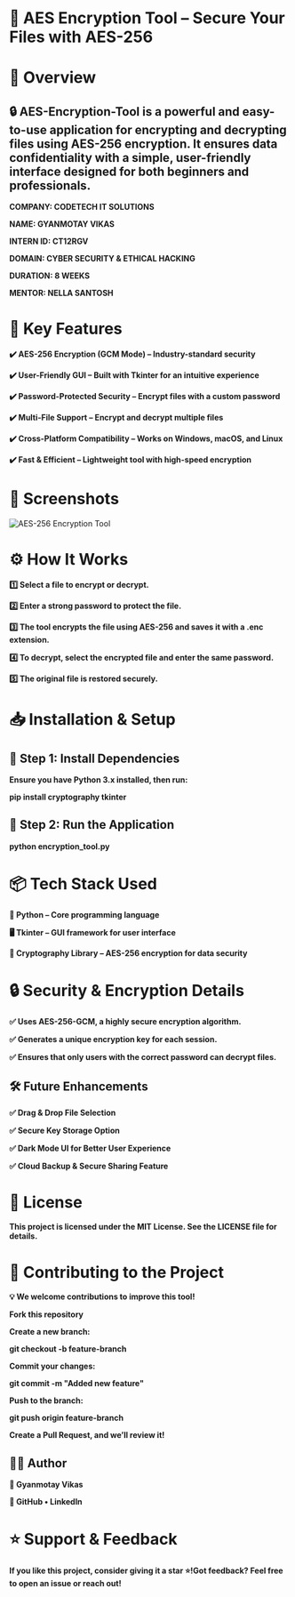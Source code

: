 # **🔐 AES Encryption Tool – Secure Your Files with AES-256**

# **📌 Overview**
## **🔒 AES-Encryption-Tool is a powerful and easy-to-use application for encrypting and decrypting files using AES-256 encryption. It ensures data confidentiality with a simple, user-friendly interface designed for both beginners and professionals.**


**COMPANY: CODETECH IT SOLUTIONS**

**NAME: GYANMOTAY VIKAS**

**INTERN ID: CT12RGV**

**DOMAIN: CYBER SECURITY & ETHICAL HACKING**

**DURATION: 8 WEEKS**

**MENTOR: NELLA SANTOSH**

# **🚀 Key Features**

**✔️ AES-256 Encryption (GCM Mode) – Industry-standard security**

**✔️ User-Friendly GUI – Built with Tkinter for an intuitive experience**

**✔️ Password-Protected Security – Encrypt files with a custom password**

**✔️ Multi-File Support – Encrypt and decrypt multiple files**

**✔️ Cross-Platform Compatibility – Works on Windows, macOS, and Linux**

**✔️ Fast & Efficient – Lightweight tool with high-speed encryption**

# **📸 Screenshots**
![AES-256 Encryption Tool](screenshot.png)



# **⚙️ How It Works**

**1️⃣ Select a file to encrypt or decrypt.**

  **2️⃣ Enter a strong password to protect the file.**
  
  **3️⃣ The tool encrypts the file using AES-256 and saves it with a .enc extension.**
  
  **4️⃣ To decrypt, select the encrypted file and enter the same password.**
  
  **5️⃣ The original file is restored securely.**

# **📥 Installation & Setup**

## **🔹 Step 1: Install Dependencies**

**Ensure you have Python 3.x installed, then run:**

**pip install cryptography tkinter**

## **🔹 Step 2: Run the Application**

**python encryption_tool.py**

# **📦 Tech Stack Used**

**🚀 Python – Core programming language**

**🖥️ Tkinter – GUI framework for user interface**

**🔐 Cryptography Library – AES-256 encryption for data security**

# **🔒 Security & Encryption Details**

  **✅ Uses AES-256-GCM, a highly secure encryption algorithm.**

  **✅ Generates a unique encryption key for each session.**

  **✅ Ensures that only users with the correct password can decrypt files.**

## **🛠️ Future Enhancements**

  **✅ Drag & Drop File Selection**

  **✅ Secure Key Storage Option**
  
  **✅ Dark Mode UI for Better User Experience**
  
  **✅ Cloud Backup & Secure Sharing Feature**

# **📜 License**

**This project is licensed under the MIT License. See the LICENSE file for details.**

# **🤝 Contributing to the Project**

**💡 We welcome contributions to improve this tool!**

**Fork this repository**

**Create a new branch:**

**git checkout -b feature-branch**

**Commit your changes:**

**git commit -m "Added new feature"**

**Push to the branch:**

**git push origin feature-branch**

**Create a Pull Request, and we’ll review it!**

## **👨‍💻 Author**

**📌 Gyanmotay Vikas**

**🔗 GitHub 
• LinkedIn**

# **⭐ Support & Feedback**

**If you like this project, consider giving it a star ⭐!Got feedback? Feel free to open an issue or reach out!**


